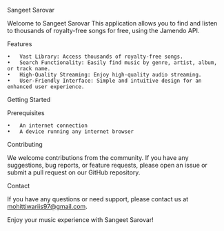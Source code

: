 Sangeet Sarovar 

Welcome to Sangeet Sarovar This application allows you to find and listen to thousands of royalty-free songs for free, using the Jamendo API.

Features

	•	Vast Library: Access thousands of royalty-free songs.
	•	Search Functionality: Easily find music by genre, artist, album, or track name.
	•	High-Quality Streaming: Enjoy high-quality audio streaming.
	•	User-Friendly Interface: Simple and intuitive design for an enhanced user experience.

Getting Started

Prerequisites

	•	An internet connection
	•	A device running any internet browser 


Contributing

We welcome contributions from the community. If you have any suggestions, bug reports, or feature requests, please open an issue or submit a pull request on our GitHub repository.

Contact

If you have any questions or need support, please contact us at mohittiwariis97@gmail.com.

Enjoy your music experience with Sangeet Sarovar!